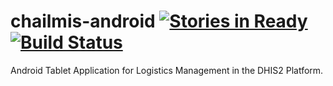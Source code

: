 chailmis-android  [![Stories in Ready](https://badge.waffle.io/chailmis/chailmis-android.png?label=ready&title=Ready)](http://waffle.io/chailmis/chailmis-android) [![Build Status](http://104.131.225.22:8080/job/android-unit-test/badge/icon)](http://104.131.225.22:8080/job/android-unit-test/)
================

Android Tablet Application for Logistics Management in the DHIS2 Platform.
